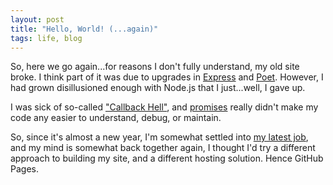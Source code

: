```yaml
---
layout: post
title: "Hello, World! (...again)"
tags: life, blog
---
```


So, here we go again...for reasons I don't fully understand, my old site broke. I think part of it was due to upgrades in [Express](http://expressjs.com/) and [Poet](http://jsantell.github.io/poet/). However, I had grown disillusioned enough with Node.js that I just...well, I gave up.

I was sick of so-called ["Callback Hell"](http://callbackhell.com/), and [promises](http://howtonode.org/promises) really didn't make my code any easier to understand, debug, or maintain.

So, since it's almost a new year, I'm somewhat settled into [my latest job](http://dstsystems.com/solutions/applied-analytics.html), and my mind is somewhat back together again, I thought I'd try a different approach to building my site, and a different hosting solution. Hence GitHub Pages.
